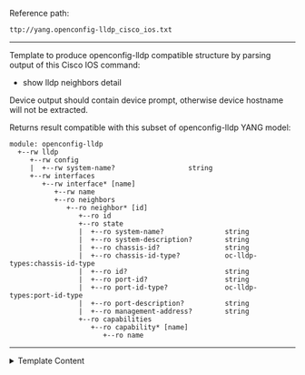 Reference path:
```
ttp://yang.openconfig-lldp_cisco_ios.txt
```

---



Template to produce openconfig-lldp compatible structure by parsing output 
of this Cisco IOS command:

 - show lldp neighbors detail
 
Device output should contain device prompt, otherwise device hostname will 
not be extracted.

Returns result compatible with this subset of openconfig-lldp YANG model:

```
module: openconfig-lldp
  +--rw lldp
     +--rw config
     |  +--rw system-name?                  string
     +--rw interfaces
        +--rw interface* [name]
           +--rw name         
           +--ro neighbors
              +--ro neighbor* [id]
                 +--ro id              
                 +--ro state
                 |  +--ro system-name?               string
                 |  +--ro system-description?        string
                 |  +--ro chassis-id?                string
                 |  +--ro chassis-id-type?           oc-lldp-types:chassis-id-type
                 |  +--ro id?                        string
                 |  +--ro port-id?                   string
                 |  +--ro port-id-type?              oc-lldp-types:port-id-type
                 |  +--ro port-description?          string
                 |  +--ro management-address?        string
                 +--ro capabilities
                    +--ro capability* [name]
                       +--ro name 
```                       



---

<details><summary>Template Content</summary>
```
<doc>
Template to produce openconfig-lldp compatible structure by parsing output 
of this Cisco IOS command:

 - show lldp neighbors detail
 
Device output should contain device prompt, otherwise device hostname will 
not be extracted.

Returns result compatible with this subset of openconfig-lldp YANG model:

```
module: openconfig-lldp
  +--rw lldp
     +--rw config
     |  +--rw system-name?                  string
     +--rw interfaces
        +--rw interface* [name]
           +--rw name         
           +--ro neighbors
              +--ro neighbor* [id]
                 +--ro id              
                 +--ro state
                 |  +--ro system-name?               string
                 |  +--ro system-description?        string
                 |  +--ro chassis-id?                string
                 |  +--ro chassis-id-type?           oc-lldp-types:chassis-id-type
                 |  +--ro id?                        string
                 |  +--ro port-id?                   string
                 |  +--ro port-id-type?              oc-lldp-types:port-id-type
                 |  +--ro port-description?          string
                 |  +--ro management-address?        string
                 +--ro capabilities
                    +--ro capability* [name]
                       +--ro name 
```                       
</doc>



<macro>
def process(data):
    """
    Function to process parsing results in a structure
    compatible with openconfig-lldp YANG module.
    
    Parsing results are a dictionary keyed by interface name, that 
    is done to combine     multiple neighbors in a list under the 
    interface, while in opencofnig-lldp model structure under 
    "lldp.interfaces.inderface" must be a list.
    
    Moreover, neighbors must contain "id" key and use "state" key to
    store information about neighbour details.
    """
    ret = []

    for res_item in data:
        # transform dictionary of interfaces into a list
        ret_template = {
                "opencondig-lldp": {
                    "lldp": {
                        "interfaces": {"interface": []},
                        "config": {
                            "system-name": res_item.get("system_name", {}).get("hostname")
                        }
                    }
                }
        }
        interfaces = res_item.get("lldp", {}).get("interfaces", {}).get("inderface", {})
        for interface_name, interface_data in interfaces.items():
    
            # set neighbors IDs and form structure with "state" key
            neighbors = interface_data["neighbors"]["neighbor"]
            interface_data["neighbors"]["neighbor"] = []
            for id, neigbour in enumerate(neighbors, 1):
                interface_data["neighbors"]["neighbor"].append(
                    {
                        "id": id,
                        "state": {"id": id, **neigbour}
                    }            
                )
    
            # form final interface structure
            ret_template["opencondig-lldp"]["lldp"]["interfaces"]["interface"].append(
                {
                    "name": interface_name,
                    **interface_data
                }
            )
        ret.append(ret_template)
            
    return ret
    
def map_capabilities(data):
    """
    Function to map capabilities
    """
    ret = []
    
    mapper = {
        "B": {"name": "MAC_BRIDGE"},
        "R": {"name": "ROUTER"}
    }
    
    for code in data.get("codes", []):
        if code in mapper:
            ret.append(mapper[code])
    
    return {"capability": ret}
</macro>

<vars>
ifmap = {
    'ATM': ['^ATM', '^AT'],
    'BDI': ['^Bd', '^Bdi'],
    'EOBC': ['^EOBC', '^EO'],
    'Eth': ['^Ethernet', '^Eth', '^eth', r'^Et(?=\d)', r'^et(?=\d)'],
    'FE': ['^FastEthernet', '^FastEth', '^FastE', '^Fast', '^Fas', '^FE', '^Fa', '^fa'],
    'Fddi': ['^Fddi', '^FD'],
    '50GE': ['^FiftyGigabitEthernet', '^FiftyGigEthernet', '^FiftyGigEth', '^FiftyGigE', '^FI', '^Fi', '^fi'],
    '40GE': ['^FortyGigabitEthernet', '^FortyGigEthernet', '^FortyGigEth', '^FortyGigE', '^FortyGig', '^FGE', '^FO', '^Fo'],
    '400GE': ['^FourHundredGigabitEthernet', '^FourHundredGigEthernet', '^FourHundredGigEth', '^FourHundredGigE', '^FourHundredGig', '^F', '^f'],
    'GE': ['^GigabitEthernet', '^GigEthernet', '^GigEth', '^GigE', '^Gig', '^GE', '^Ge', '^ge', '^Gi', '^gi'],
    '100GE': ['^HundredGigabitEthernet', '^HundredGigEthernet', '^HundredGigEth', '^HundredGigE', '^HundredGig', '^Hu'],
    'Lo': ['^Loopback', '^loopback', '^Lo', '^lo'],
    'MFR': ['^MFR'], 
    'Ma': ['^Management_short'],
    'MGMT': ['^Management', '^Mgmt', '^mgmt', '^Ma'],
    'Multilink': ['^Multilink', '^Mu'],
    'POS': ['^POS', '^PO'],
    'LAG': ['^PortChannel', '^Port-channel', '^Port-Channel', '^port-channel', '^po', '^Po', "^Bundle-Ether", "^BE"],
    'Serial': ['^Serial', '^Se', '^S'],
    '10GE': ['^TenGigabitEthernet', '^TenGigEthernet', '^TenGigEth', '^TenGigE', '^TenGig', '^TeGig', '^Ten', '^Te', '^te'],
    'Tunnel': ['^Tunnel', '^Tun', '^Tu'],
    '25GE': ['^TwentyFiveGigabitEthernet', '^TwentyFiveGigEthernet', '^TwentyFiveGigEth', '^TwentyFiveGigE', '^TwentyFiveGig', '^Twe', '^TF', '^Tf', '^tf'],
    '2GE': ['^Tw', '^Two'],
    '200GE': ['^TwoHundredGigabitEthernet', '^TwoHundredGigEthernet', '^TwoHundredGigEth', '^TwoHundredGigE', '^TwoHundredGig', '^TH', '^Th', '^th'],
    'VLAN': ['^VLAN', '^V', '^Vl'],
    'Virtual-Access': ['^Virtual-Access', '^Vi'],
    'Virtual-Template': ['^Virtual-Template', '^Vt'],
    'WLAN': ['^Wlan-GigabitEthernet'],
    'nve': ['^n', '^nv', '^nve']
}
</vars>

<vars name="system_name">
hostname="gethostname"
</vars>

<group name="lldp.interfaces.inderface**.{{ name }}">
##
##  Parses "show lldp neighbors detail" output
##
Local Intf: {{ name | resuball(ifmap) }}

<group name="neighbors.neighbor*">
Chassis id: {{ chassis-id | mac_eui }}
Port id: {{ port-id | resuball(ifmap) }}
Port Description: {{ port-description | re(".+") | default(None) }}
System Name: {{ system-name }}
    IP: {{ management-address | default(None) }}
    
<group name="_">
System Description: {{ _start_ }}
{{ system-description | _line_ | strip | joinmatches(" ") }}
Time remaining: {{ ignore }} seconds {{ _end_ }}
</group>

<group name="capabilities" macro="map_capabilities">
System Capabilities: {{ codes | split(",") }}
</group>

{{ port-id-type | set("INTERFACE_NAME") }}
{{ chassis-id-type | set("MAC_ADDRESS") }}
</group>
</group>

<output macro="process"/>

<output condition="validate_with_yangson, True">
validate_yangson="'./yang-modules/openconfig/lldp/'"
</output>
```
</details>